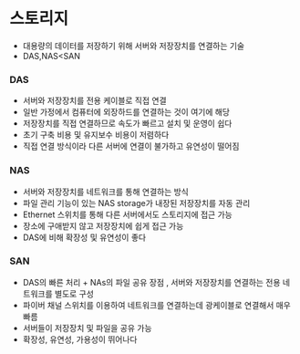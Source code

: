 # 스토리지

- 대용량의 데이터를 저장하기 위해 서버와 저장장치를 연결하는 기술
- DAS,NAS<SAN



### DAS

- 서버와 저장장치를 전용 케이블로 직접 연결
- 일반 가정에서 컴퓨터에 외장하드를 연결하는 것이 여기에 해당
- 저장장치를 직접 연결하므로 속도가 빠르고 설치 및 운영이 쉽다
- 초기 구축 비용 및 유지보수 비용이 저렴하다
- 직접 연결 방식이라 다른 서버에 연결이 불가하고 유연성이 떨어짐



### NAS

- 서버와 저장장치를 네트워크를 통해 연결하는 방식
- 파일 관리 기능이 있는 NAS storage가 내장된 저장장치를 자동 관리
- Ethernet 스위치를 통해 다른 서버에서도 스토리지에 접근 가능
- 장소에 구애받지 않고 저장장치에 쉽게 접근 가능
- DAS에 비해 확장성 및 유연성이 좋다



### SAN

-  DAS의 빠른 처리 + NAs의 파일 공유 장점 , 서버와 저장장치를 연결하는 전용 네트워크를 별도로 구성
- 파이버 채널 스위치를 이용하여 네트워크를 연결하는데 광케이블로 연결해서 매우 빠름
- 서버들이 저장장치 및 파일을 공유 가능
- 확장성, 유연성, 가용성이 뛰어나다
